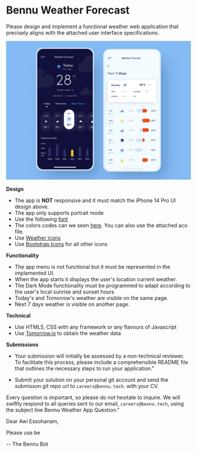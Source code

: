 # Bennu Weather Forecast

Please design and implement a functional weather web application that precisely aligns with the attached user interface specifications.

![Bennu Forecast](bennuForecast.webp)

**Design**

- The app is **NOT** responsive and it must match the iPhone 14 Pro UI design above.
- The app only supports portrait mode
- Use the following [font](https://fonts.google.com/specimen/Poiret+One)
- The colors codes can we seen [here](https://aco-viewer.appspot.com/7f9aa74b162cd526c376665961e4bc29). You can also use the attached aco file.
- Use [Weather icons](https://erikflowers.github.io/weather-icons/)
- Use [Bootstrap Icons](https://icons.getbootstrap.com/) for all other icons

**Functionality**

- The app menu is not functional but it must be represented in the implemented UI.
- When the app starts it displays the user's location current weather.
- The Dark Mode functionality must be programmed to adapt according to the user's local sunrise and sunset hours
- Today's and Tomorrow's weather are visible on the same page.
- Next 7 days weather is visible on another page.

**Technical**

- Use HTML5, CSS with any framework or any flavours of Javascript
- Use [Tomorrow.io](https://docs.tomorrow.io/reference/welcome) to obtain the weather data

**Submissions**

- Your submission will initially be assessed by a non-technical reviewer. To facilitate this process, please include a comprehensible README file that outlines the necessary steps to run your application."

- Submit your solution on your personal git account and send the submisson git repo url to `careers@bennu.tech`. with your CV.

Every question is important, so please do not hesitate to inquire. We will swiftly respond to all queries sent to our email, `careers@bennu.tech`, using the subject line Bennu Weather App Question."


Dear Awi Essohanam,

Please use be

​--
The Bennu Bot